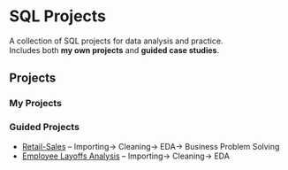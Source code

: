 # SQL Projects

A collection of SQL projects for data analysis and practice.  
Includes both **my own projects** and **guided case studies**.

## Projects

### My Projects

### Guided Projects
- [Retail-Sales](https://github.com/ZoreNikhilGanpat/SQL---Projects/tree/74e4945a7079f164a84c85b99ce6005248ef9f02/guided-projects/retail-sales-analysis) – Importing-> Cleaning-> EDA-> Business Problem Solving
- [Employee Layoffs Analysis](https://github.com/ZoreNikhilGanpat/SQL-Projects/tree/d34d1807f91395a83819559cc8f3ecef6dc830de/guided-projects/company-layoffs-analysis) – Importing-> Cleaning-> EDA


